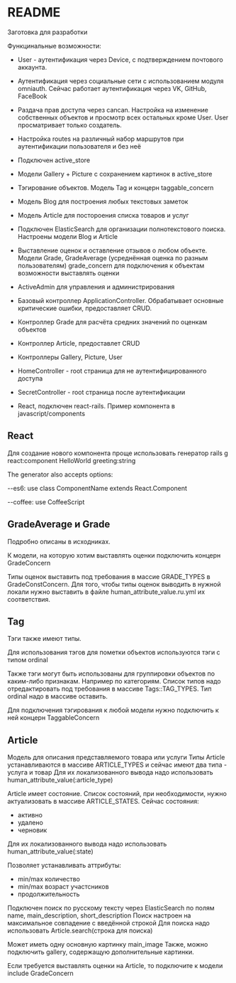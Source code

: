 # README

Заготовка для разработки

Функцинальные возможности:

* User - аутентификация через Device, с подтверждением почтового аккаунта.

* Аутентификация через социальные сети с использованием модуля omniauth. Сейчас работает аутентификация через VK, GitHub, FaceBook

* Раздача прав доступа через cancan. Настройка на изменение собственных объектов и просмотр всех остальных кроме User. User просматривает только создатель.

* Настройка routes на различный набор маршрутов при аутентификации пользователя и без неё

* Подключен active_store

* Модели Gallery + Picture с сохранением картинок в active_store

* Тэгирование объектов. Модель Tag и концерн taggable_concern

* Модель Blog для построения любых текстовых заметок

* Модель Article для постороения списка товаров и услуг

* Подключен ElasticSearch для организации полнотекстового поиска. Настроены модели Blog и Article

* Выставление оценок и оставление отзывов о любом объекте. Модели Grade, GradeAverage (усреднённая оценка по разным пользователям)
grade_concern для подключения к объектам возможности выставлять оценки

* ActiveAdmin для управления и администрирования

* Базовый контроллер ApplicationController. Обрабатывает основные критические ошибки, предоставляет CRUD.

* Контроллер Grade для расчёта средних значений по оценкам объектов

* Контроллер Article, предоставлет CRUD

* Контроллеры Gallery, Picture, User

* HomeController - root страница для не аутентифицированного доступа

* SecretController - root страница после аутентификации

* React, подключен react-rails. Пример компонента в javascript/components

## React
Для создание нового компонента проще использовать генератор 
  rails g react:component HelloWorld greeting:string

The generator also accepts options:

  --es6: use class ComponentName extends React.Component
  
  --coffee: use CoffeeScript

## GradeAverage и Grade
Подробно описаны в исходниках.

К модели, на которую хотим выставлять оценки подключить концерн GradeConcern

Типы оценок выставить под требования в массие GRADE_TYPES в GradeConstConcern.
Для того, чтобы типы оценок выводить в нужной локали нужно выставить в файле human_attribute_value.ru.yml 
их соответствия.

## Tag
Тэги также имеют типы.

Для использования тэгов для пометки объектов используются тэги с типом ordinal

Также тэги могут быть использованы для группировки объектов по каким-либо признакам. Например по категориям.
Список типов надо отредактировать под требования в массиве Tags::TAG_TYPES. Тип ordinal надо в массиве оставить.

Для подключения тэгирования к любой модели нужно подключить к ней концерн TaggableConcern

## Article
Модель для описания представляемого товара или услуги
Типы Article устанавливаются в массиве ARTICLE_TYPES и сейчас имеют два типа - услуга и товар
Для их локализованного вывода надо использовать human_attribute_value(:article_type)

Article имеет состояние. 
Список состояний, при необходимости, нужно актуализовать в массиве ARTICLE_STATES. 
Сейчас состояния: 

* активно
* удалено
* черновик

Для их локализованного вывода надо использовать human_attribute_value(:state)

Позволяет устанавливать аттрибуты:
* min/max количество
* min/max возраст участсников
* продолжительность

Подключен поиск по русскому тексту через ElasticSearch по полям name, main_description, short_description
Поиск настроен на максимальное совпадение с введённой строкой
Для поиска надо использовать Article.search(строка для поиска)

Может иметь одну основную картинку main_image
Также, можно подключить gallery, содержащую дополнительные картинки.

Если требуется выставлять оценки на Article, то подключите к модели 
include GradeConcern
